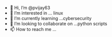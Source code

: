 - 👋 Hi, I’m @pvijay63
- 👀 I’m interested in ... linux 
- 🌱 I’m currently learning ...cybersecurity 
- 💞️ I’m looking to collaborate on ...python scripts
- 📫 How to reach me ...

<!---
pvijay63/pvijay63 is a ✨ special ✨ repository because its `README.md` (this file) appears on your GitHub profile.
You can click the Preview link to take a look at your changes.
--->

